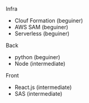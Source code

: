 Infra
- Clouf Formation (beguiner)
- AWS SAM (beguiner)
- Serverless (beguiner)

Back
- python (beguiner)
- Node (intermediate)

Front
- React.js (intermediate)
- SAS (intermediate)
